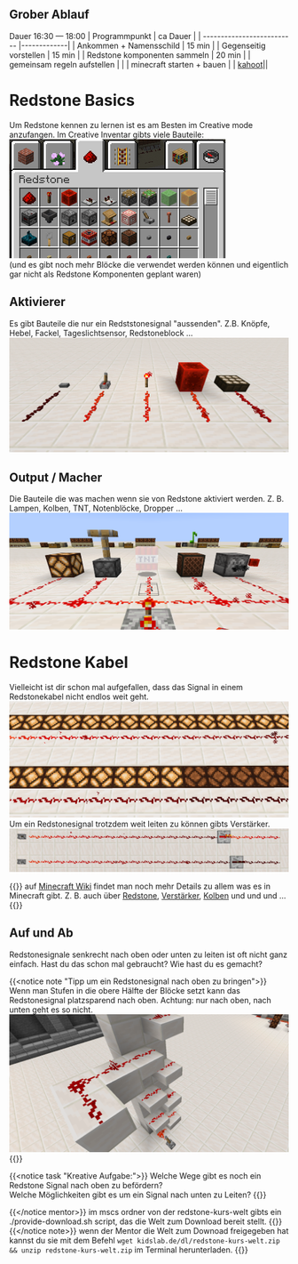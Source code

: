 ## Grober Ablauf
Dauer 16:30 — 18:00
| Programmpunkt                 |   ca Dauer  |
| --------------------------    |-------------|
| Ankommen + Namensschild       |   15 min    |
| Gegenseitig vorstellen        |   15 min    |
| Redstone komponenten sammeln  |   20 min    |
| gemeinsam regeln aufstellen   |             |
| minecraft starten + bauen     |
| [kahoot](https://create.kahoot.it/share/minecraft-redstone-1/3aae01cf-c976-49ef-8898-783d7b9798c4)||



# Redstone Basics
Um Redstone kennen zu lernen ist es am Besten im Creative mode anzufangen.
Im Creative Inventar gibts viele Bauteile:
![Redstone Inventar Screenshot](CreativeInventoryRedstone.png)  
(und es gibt noch mehr Blöcke die verwendet werden können und eigentlich gar nicht als Redstone Komponenten geplant waren)

## Aktivierer
Es gibt Bauteile die nur ein Redststonesignal "aussenden". Z.B. Knöpfe, Hebel, Fackel, Tageslichtsensor, Redstoneblock ...
![Redstone Signal Geber](RedstoneSignalGeber.png)

## Output / Macher
Die Bauteile die was machen wenn sie von Redstone aktiviert werden. Z. B. Lampen, Kolben, TNT, Notenblöcke, Dropper ...
![Redstone Output Macher](RedstoneOutputMacher.png)

# Redstone Kabel
Vielleicht ist dir schon mal aufgefallen, dass das Signal in einem Redstonekabel nicht endlos weit geht.
![Redstone Signal Stärke nimmt ab](RedstoneSignalstaerke.png)  
Um ein Redstonesignal trotzdem weit leiten zu können gibts Verstärker.
![Redstone Verstärker im Einsatz](RedstoneVerstaerker.png)

{{<notice note>}}
auf [Minecraft Wiki](https://minecraft.fandom.com/de/wiki/Minecraft_Wiki) findet man noch mehr Details zu allem was es in Minecraft gibt. Z. B. auch über [Redstone](https://minecraft.fandom.com/de/wiki/Redstone), [Verstärker](https://minecraft.fandom.com/de/wiki/Redstone-Verst%C3%A4rker), [Kolben](https://minecraft.fandom.com/de/wiki/Kolben) und und und ...  
{{</notice>}}

## Auf und Ab
Redstonesignale senkrecht nach oben oder unten zu leiten ist oft nicht ganz einfach.
Hast du das schon mal gebraucht? Wie hast du es gemacht?

{{<notice note "Tipp um ein Redstonesignal nach oben zu bringen">}}
Wenn man Stufen in die obere Hälfte der Blöcke setzt kann das Redstonesignal platzsparend nach oben.
Achtung: nur nach oben, nach unten geht es so nicht.
![Senkrecht nach oben](RedstoneSenkrechtHoch.png)
{{</notice>}}  

{{<notice task "Kreative Aufgabe:">}}
Welche Wege gibt es noch ein Redstone Signal nach oben zu befördern?  
Welche Möglichkeiten gibt es um ein Signal nach unten zu Leiten?
{{</notice>}}

{{</notice mentor>}}
im mscs ordner von der redstone-kurs-welt gibts ein ./provide-download.sh script, das die Welt zum Download bereit stellt.
{{</notice>}}
{{</notice note>}}
wenn der Mentor die Welt zum Downoad freigegeben hat kannst du sie mit dem Befehl `wget kidslab.de/dl/redstone-kurs-welt.zip && unzip redstone-kurs-welt.zip` im Terminal herunterladen.
{{</notice>}}